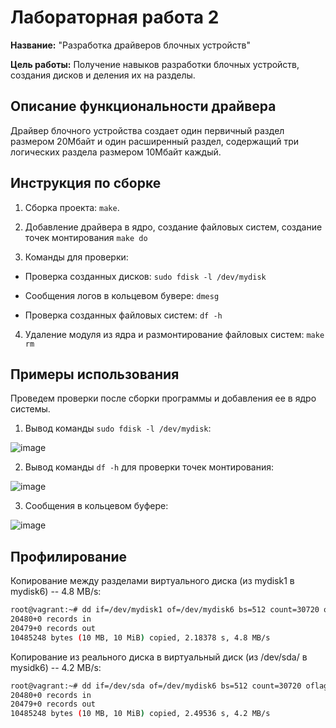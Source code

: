 # Лабораторная работа 2

**Название:** "Разработка драйверов блочных устройств"

**Цель работы:** Получение навыков разработки блочных устройств, создания дисков и деления их на разделы.

## Описание функциональности драйвера

Драйвер блочного устройства создает один первичный раздел размером 20Мбайт и один  расширенный раздел, содержащий три логических раздела  размером 10Мбайт каждый.

## Инструкция по сборке

1. Сборка проекта: `make`.

2. Добавление драйвера в ядро, создание файловых систем, создание точек монтирования `make do`

3. Команды для проверки:
  
- Проверка созданных дисков: `sudo fdisk -l /dev/mydisk`
  
- Сообщения логов в кольцевом бувере: `dmesg`
  
- Проверка созданных файловых систем: `df -h`

4. Удаление модуля из ядра и размонтирование файловых систем: `make rm` 

## Примеры использования

Проведем проверки после сборки программы и добавления ее в ядро системы. 

1. Вывод команды `sudo fdisk -l /dev/mydisk`:

![image](https://user-images.githubusercontent.com/27426287/110920689-bac2e080-832e-11eb-9500-e4b0deed1ef3.png)

2. Вывод команды `df -h` для проверки точек монтирования:

![image](https://user-images.githubusercontent.com/27426287/110920942-037a9980-832f-11eb-9d60-36269f62d861.png)

3. Сообщения в кольцевом буфере:

![image](https://user-images.githubusercontent.com/27426287/110922052-4ab55a00-8330-11eb-95f3-006ba9e35c4e.png)

## Профилирование

Копирование между разделами виртуального диска (из mydisk1 в mydisk6) -- 4.8 MB/s:

```bash
root@vagrant:~# dd if=/dev/mydisk1 of=/dev/mydisk6 bs=512 count=30720 oflag=direct
20480+0 records in
20479+0 records out
10485248 bytes (10 MB, 10 MiB) copied, 2.18378 s, 4.8 MB/s
```

Копирование из реального диска в виртуальный диск (из /dev/sda/ в mysidk6) -- 4.2 MB/s:

```bash
root@vagrant:~# dd if=/dev/sda of=/dev/mydisk6 bs=512 count=30720 oflag=direct
20480+0 records in
20479+0 records out
10485248 bytes (10 MB, 10 MiB) copied, 2.49536 s, 4.2 MB/s
```
